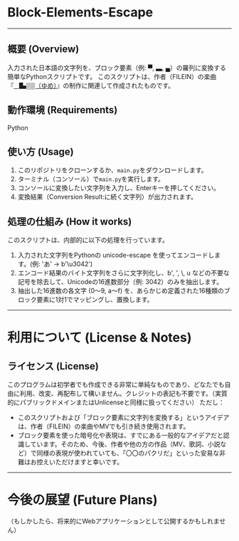 # Block-Elements-Escape

---

## 概要 (Overview)
入力された日本語の文字列を、ブロック要素（例: ▀, ▃, ▄）の羅列に変換する簡単なPythonスクリプトです。
このスクリプトは、作者（FILEIN）の楽曲『[▕▙▒▒（ゆめ）](https://youtu.be/ORk-8LPa8LQ?si=BPDPFSqKd0SodHI8)』の制作に関連して作成されたものです。

## 動作環境 (Requirements)
Python

## 使い方 (Usage)

1. このリポジトリをクローンするか、`main.py`をダウンロードします。
2. ターミナル（コンソール）で`main.py`を実行します。
3. コンソールに変換したい文字列を入力し、Enterキーを押してください。
4. 変換結果（Conversion Result:に続く文字列）が出力されます。

## 処理の仕組み (How it works)

このスクリプトは、内部的に以下の処理を行っています。
1. 入力された文字列をPythonの unicode-escape を使ってエンコードします。(例: 'あ' → b'\\u3042')
2. エンコード結果のバイト文字列をさらに文字列化し、b', \', \\, u などの不要な記号を除去して、Unicodeの16進数部分（例: 3042）のみを抽出します。
3. 抽出した16進数の各文字 (0〜9, a〜f) を、あらかじめ定義された16種類のブロック要素に1対1でマッピングし、置換します。

---

# 利用について (License & Notes)

## ライセンス (License)
このプログラムは初学者でも作成できる非常に単純なものであり、どなたでも自由に利用、改変、再配布して構いません。クレジットの表記も不要です。（実質的にパブリックドメインまたはUnlicenseと同様に扱ってください）
ただし：
- このスクリプトおよび「ブロック要素に文字列を変換する」というアイデアは、作者（FILEIN）の楽曲やMVでも引き続き使用されます。
- ブロック要素を使った暗号化や表現は、すでにある一般的なアイデアだと認識しています。そのため、今後、作者や他の方の作品（MV、歌詞、小説など）で同様の表現が使われていても、「〇〇のパクリだ」といった安易な非難はお控えいただけますと幸いです。

---

# 今後の展望 (Future Plans)

（もしかしたら、将来的にWebアプリケーションとして公開するかもしれません）
